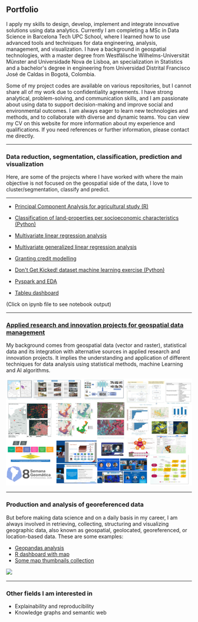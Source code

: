 ## Portfolio

I apply my skills to design, develop, implement and integrate innovative solutions using data analytics. Currently I am completing a MSc in Data Science in Barcelona Tech UPC School, where I learned how to use advanced tools and techniques for data engineering, analysis, management, and visualization. I have a background in geospatial technologies, with a master degree from Westfälische Wilhelms-Universität Münster and Universidade Nova de Lisboa, an specialization in Statistics and a bachelor's degree in engineering from Universidad Distrital Francisco José de Caldas in Bogotá, Colombia. 

Some of my project codes are available on various repositories, but I cannot share all of my work due to confidentiality agreements. I have strong analytical, problem-solving, and communication skills, and I am passionate about using data to support decision-making and improve social and environmental outcomes. I am always eager to learn new technologies and methods, and to collaborate with diverse and dynamic teams. You can view my CV on this website for more information about my experience and qualifications. If you need references or further information, please contact me directly. 

---

### Data reduction, segmentation, classification, prediction and visualization

Here, are some of the projects where I have worked with where the main objective is not focused on the geospatial side of the data, I love to cluster/segmentation, classify and predict. 

---

- [Principal Component Analysis for agricultural study (R)](/ohtml/20180320_ACP_CNA.html)
- [Classification of land-properties per socioeconomic characteristics (Python)](/ohtml/201806606_Kmeans_estratificacion.html)
- [Multivariate linear regression analysis](/pdf/StatisticalMethods1_DianaRocioGalindo.pdf)
- [Multivariate generalized linear regression analysis](/pdf/StatisticalMethods2_DianaRocioGalindo.pdf)
- [Granting credit modelling](https://modelosriesgo.shinyapps.io/CoasmedasOM1_202205/)


- [Don't Get Kicked! dataset machine learning exercise (Python)](https://github.com/drgalindog/dianarocioprojects/tree/main/Python/Kicks_data_prediction)
- [Pyspark and EDA](https://github.com/drgalindog/dianarocioprojects/tree/main/Python)
- [Tableu dashboard](https://github.com/drgalindog/drgalindog.github.io/tree/master/ohtml) 

(Click on ipynb file to see notebook output)

---

### [Applied research and innovation projects for geospatial data management](/idi_projects)

My background comes from geospatial data (vector and raster), statistical data and its integration with alternative sources in applied research and innovation projects. It implies the understanding and application of different techniques for data analysis using statistical methods, machine Learning and AI algorithms.

<img src="images/thumbnail_1.jpg?raw=true"/>

---

### Production and analysis of georeferenced data

But before making data science and on a daily basis in my career, I am always involved in retrieving, collecting, structuring and visualizing geographic data, also known as geospatial, geolocated, georeferenced, or location-based data. These are some examples:


- [Geopandas analysis](https://github.com/drgalindog/dianarocioprojects/tree/main/Python)
- [R dashboard with map](https://github.com/drgalindog/dianarocioprojects/tree/main/R)
- [Some map thumbnails collection](/images/thumbnail_2.jpg)

<img src="images/demo.gif"/>

---

### Other fields I am interested in

- Explainability and reproducibility
- Knowledge graphs and semantic web

